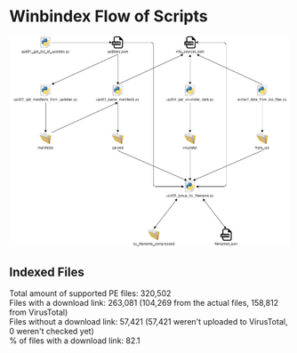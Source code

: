 # Winbindex Flow of Scripts

![winbindex-scripts-flow.png](winbindex-scripts-flow.png)

## Indexed Files

<!--FileStats-->
Total amount of supported PE files: 320,502  
Files with a download link: 263,081 (104,269 from the actual files, 158,812 from VirusTotal)  
Files without a download link: 57,421 (57,421 weren't uploaded to VirusTotal, 0 weren't checked yet)  
% of files with a download link: 82.1  
<!--/FileStats-->
